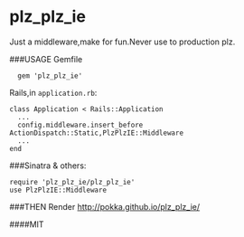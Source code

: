 plz_plz_ie
==========

Just a middleware,make for fun.Never use to production plz.

###USAGE
Gemfile
```
  gem 'plz_plz_ie'
```

Rails,in `application.rb`:
```
class Application < Rails::Application
  ...
  config.middleware.insert_before ActionDispatch::Static,PlzPlzIE::Middleware
  ...
end
```

###Sinatra & others:
```
require 'plz_plz_ie/plz_plz_ie'
use PlzPlzIE::Middleware
```

###THEN
Render http://pokka.github.io/plz_plz_ie/

####MIT
